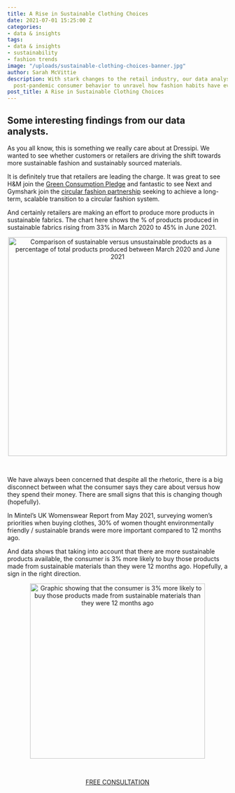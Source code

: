 ```yaml
---
title: A Rise in Sustainable Clothing Choices
date: 2021-07-01 15:25:00 Z
categories:
- data & insights
tags:
- data & insights
- sustainability
- fashion trends
image: "/uploads/sustainable-clothing-choices-banner.jpg"
author: Sarah McVittie
description: With stark changes to the retail industry, our data analysts monitored
  post-pandemic consumer behavior to unravel how fashion habits have evolved.
post_title: A Rise in Sustainable Clothing Choices
---
```


## Some interesting findings from our data analysts.

As you all know, this is something we really care about at Dressipi. We wanted to see whether customers or retailers are driving the shift towards more sustainable fashion and sustainably sourced materials. 

It is definitely true that retailers are leading the charge. It was great to see H&M join the [Green Consumption Pledge](https://hmgroup.com/news/hm-group-joins-eu-green-consumption-pledge-initiative/#:~:text=H%26M%20Group%20is%20proud%20to,reached%20by%20collaborating%20with%20others.) and fantastic to see Next and Gymshark join the [circular fashion partnership](https://www.diarydirectory.com/newsarticle/gymshark-and-next-among-new-participants-of-the-circular-fashion-partnership/37464) seeking to achieve a long-term, scalable transition to a circular fashion system.

And certainly retailers are making an effort to produce more products in sustainable fabrics. 
The chart here shows the % of products produced in sustainable fabrics rising from 33% in March 2020 to 45% in June 2021.
<br>

<p style="text-align:center"><img style="margin-left: 0px; width: 500px;" alt="Comparison of sustainable versus unsustainable products as a percentage of total products produced between March 2020 and June 2021" src="/uploads/Newsletter%20Sustainability.JPG"/></p>
<br>

We have always been concerned that despite all the rhetoric, there is a big disconnect between what the consumer says they care about versus how they spend their money. There are small signs that this is changing though (hopefully). 

In Mintel’s UK Womenswear Report from May 2021, surveying women’s priorities when buying clothes, 30% of women thought environmentally friendly / sustainable brands were more important compared to 12 months ago. 

And data shows that taking into account that there are more sustainable products available, the consumer is 3% more likely to buy those products made from sustainable materials than they were 12 months ago. Hopefully, a sign in the right direction.
<br>

<p style="text-align:center"><img style="margin-left: 0px; width: 400px;" alt="Graphic showing that the consumer is 3% more likely to buy those products made from sustainable materials than they were 12 months ago" src="/uploads/ConsumerSustainability.JPG"/></p>
<br>
<p style="text-align:center"><a href="/company/demo/" class="button button-primary">FREE CONSULTATION</a></p>